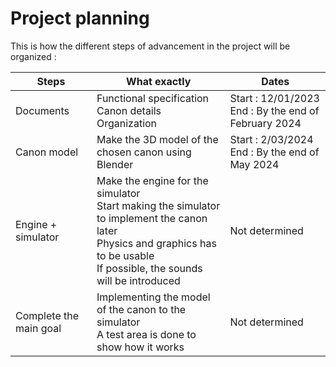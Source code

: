 # Project planning

This is how the different steps of advancement in the project will be organized :

| Steps | What exactly | Dates |
| --- | --- | --- |
| Documents | Functional specification <br> Canon details <br> Organization | Start : 12/01/2023 <br> End : By the end of February 2024 |
| Canon model | Make the 3D model of the chosen canon using Blender | Start : 2/03/2024 <br> End : By the end of May 2024 |
| Engine + simulator | Make the engine for the simulator <br> Start making the simulator to implement the canon later <br> Physics and graphics has to be usable <br> If possible, the sounds will be introduced | Not determined |
| Complete the main goal | Implementing the model of the canon to the simulator <br> A test area is done to show how it works | Not determined |